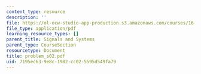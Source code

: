 ```yaml
---
content_type: resource
description: ''
file: https://ol-ocw-studio-app-production.s3.amazonaws.com/courses/16-01-unified-engineering-i-ii-iii-iv-fall-2005-spring-2006/7195ec639e8c1982cc025595d549fa79_problem_s02.pdf
file_type: application/pdf
learning_resource_types: []
parent_title: Signals and Systems
parent_type: CourseSection
resourcetype: Document
title: problem_s02.pdf
uid: 7195ec63-9e8c-1982-cc02-5595d549fa79
---
```


